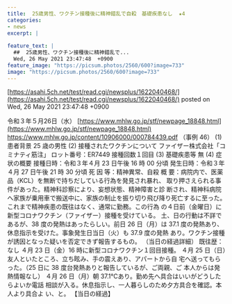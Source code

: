 ```yaml
---
title:  25歳男性、ワクチン接種後に精神錯乱で自殺　基礎疾患なし  ★4  
categories:
- news
excerpt: |
  
feature_text: |
  ##  25歳男性、ワクチン接種後に精神錯乱で...
  Wed, 26 May 2021 23:47:48  +0900
feature_image: "https://picsum.photos/2560/600?image=733"
image: "https://picsum.photos/2560/600?image=733"
---
```


[https://asahi.5ch.net/test/read.cgi/newsplus/1622040468/](https://asahi.5ch.net/test/read.cgi/newsplus/1622040468/)
posted on Wed, 26 May 2021 23:47:48  +0900

<!--more-->

令和３年５月26日（水） [https://www.mhlw.go.jp/stf/newpage_18848.html](https://www.mhlw.go.jp/stf/newpage_18848.html) https://www.mhlw.go.jp/content/10906000/000784439.pdf （事例 46） (1) 患者背景 25 歳の男性 (2) 接種されたワクチンについて ファイザー株式会社「コミナティ筋注」 ロット番号：ER7449 接種回数１回目 (3) 基礎疾患等 無 (4) 症状の概要 接種日時：令和３年４月 23 日午後 16 時 00 分頃 発生日時：令和３年４月 27 日午後 21 時 30 分頃 死 因 等：精神異常、自殺 概 要：病院内で、医薬品（KCL）を無断で持ちだしている行為を発見され暴れ、 取り押さえられる事件があった。精神科診察により、妄想状態、精神障害と診 断され、精神科病院へ家族が乗用車で搬送中に、家族の制止を振り切り飛び降り死亡するに至った。これまで精神疾患の既往はなく、通常に勤務。この行為 の４日前（金曜日）に新型コロナワクチン（ファイザー）接種を受けている。 土、日の行動は不詳であるが、38 度の発熱はあったらしい。前日 26 日（月）は 37.1 度の発熱あり、休息指示を受けた。事象発生日当日（火）も 37.9 度の発熱 あり。ワクチン接種が誘因となった疑いを否定できず報告するもの。 （当日の経過詳細） 既往歴：なし ４月 23 日（金）16 時に新型コロナワクチン１回目接種。 ４月 25 日（日）友人といたところ、立ち眩み、手の震えあり、アパートから自 宅へ送ってもらった。（25 日に 38 度台発熱ありと報告しているが、ご両親、ご 本人からは発熱情報なし） ４月 26 日（月）朝 37.1℃あり。勤め先へ具合はいいがどうしたらよいか電話 相談が入る。休息指示し、一人暮らしのため夕方具合を確認。本人より具合よ い、と。 【当日の経過】
